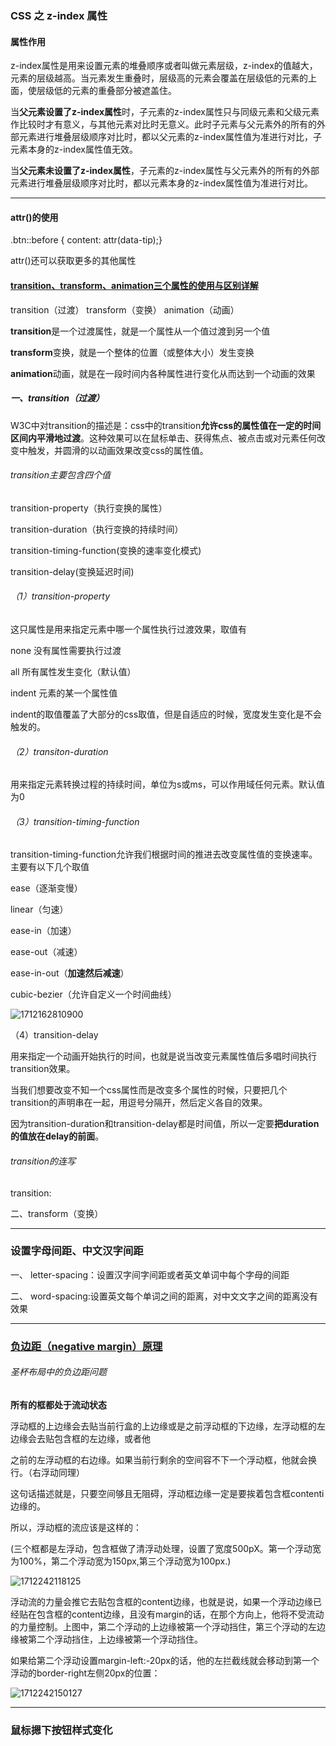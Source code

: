 ### CSS 之 z-index 属性

#### 属性作用

z-index属性是用来设置元素的堆叠顺序或者叫做元素层级，z-index的值越大，元素的层级越高。当元素发生重叠时，层级高的元素会覆盖在层级低的元素的上面，使层级低的元素的重叠部分被遮盖住。

当**父元素设置了z-index属性**时，子元素的z-index属性只与同级元素和父级元素作比较时才有意义，与其他元素对比时无意义。此时子元素与父元素外的所有的外部元素进行堆叠层级顺序对比时，都以父元素的z-index属性值为准进行对比，子元素本身的z-index属性值无效。

当**父元素未设置了z-index属性**，子元素的z-index属性与父元素外的所有的外部元素进行堆叠层级顺序对比时，都以元素本身的z-index属性值为准进行对比。

------------------------------------------------

#### attr()的使用

.btn::before {  content: attr(data-tip);}

attr()还可以获取更多的其他属性

#### [transition、transform、animation三个属性的使用与区别详解](https://blog.csdn.net/krysliang/article/details/84634235)

transition（过渡）	transform（变换）	animation（动画）

**transition**是一个过渡属性，就是一个属性从一个值过渡到另一个值

**transform**变换，就是一个整体的位置（或整体大小）发生变换

**animation**动画，就是在一段时间内各种属性进行变化从而达到一个动画的效果

##### 一、transition（过渡）

W3C中对transition的描述是：css中的transition**允许css的属性值在一定的时间区间内平滑地过渡**。这种效果可以在鼠标单击、获得焦点、被点击或对元素任何改变中触发，并圆滑的以动画效果改变css的属性值。

###### transition主要包含四个值

transition-property（执行变换的属性）

transition-duration（执行变换的持续时间）

transition-timing-function(变换的速率变化模式)

transition-delay(变换延迟时间)

###### （1）transition-property

这只属性是用来指定元素中哪一个属性执行过渡效果，取值有

none 没有属性需要执行过渡

all 所有属性发生变化（默认值）

indent 元素的某一个属性值

indent的取值覆盖了大部分的css取值，但是自适应的时候，宽度发生变化是不会触发的。

###### （2）transiton-duration

用来指定元素转换过程的持续时间，单位为s或ms，可以作用域任何元素。默认值为0

###### （3）transition-timing-function

transition-timing-function允许我们根据时间的推进去改变属性值的变换速率。主要有以下几个取值

ease（逐渐变慢）

linear（匀速）

ease-in（加速）

ease-out（减速）

ease-in-out（**加速然后减速**）

cubic-bezier（允许自定义一个时间曲线）

 ![1712162810900](C:\Users\HQZhen12\Downloads\1712162810900.png)

（4）transition-delay

用来指定一个动画开始执行的时间，也就是说当改变元素属性值后多唱时间执行transition效果。

 

当我们想要改变不知一个css属性而是改变多个属性的时候，只要把几个transition的声明串在一起，用逗号分隔开，然后定义各自的效果。

因为transition-duration和transition-delay都是时间值，所以一定要**把duration的值放在delay的前面**。



###### transition的连写

transition: <property> <duration> <animation type> <delay>

二、transform（变换）

------------------------------------------------



### 设置字母间距、中文汉字间距

一、 letter-spacing：设置汉字间字间距或者英文单词中每个字母的间距

二、 word-spacing:设置英文每个单词之间的距离，对中文文字之间的距离没有效果

------------------------------------------------

### [负边距（negative margin）原理](https://www.cnblogs.com/LiveWithIt/p/6024864.html)

###### 圣杯布局中的负边距问题

**所有的框都处于流动状态**

浮动框的上边缘会去贴当前行盒的上边缘或是之前浮动框的下边缘，左浮动框的左边缘会去贴包含框的左边缘，或者他

之前的左浮动框的右边缘。如果当前行剩余的空间容不下一个浮动框，他就会换行。（右浮动同理）

这句话描述就是，只要空间够且无阻碍，浮动框边缘一定是要挨着包含框contenti边缘的。

所以，浮动框的流应该是这样的：

(三个框都是左浮动，包含框做了清浮动处理，设置了宽度500pX。第一个浮动宽为100%，第二个浮动宽为150px,第三个浮动宽为100px.)

![1712242118125](C:\Users\HQZhen12\Downloads\1712242118125.png)

浮动流的力量会推它去贴包含框的content边缘，也就是说，如果一个浮动边缘已经贴在包含框的content边缘，且没有margin的话，在那个方向上，他将不受流动的力量控制。上图中，第二个浮动的上边缘被第一个浮动挡住，第三个浮动的左边缘被第二个浮动挡住，上边缘被第一个浮动挡住。

如果给第二个浮动设置margin-left:-20px的话，他的左拦截线就会移动到第一个浮动的border-right左侧20px的位置：

![1712242150127](C:\Users\HQZhen12\Downloads\1712242150127.png)

------------------------------------------------

### 鼠标摁下按钮样式变化

